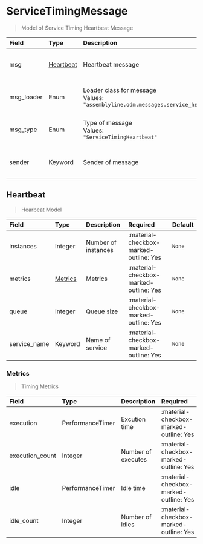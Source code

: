 [comment]: # (AUTOGENERATED MARKDOWN CONTENT. UPDATES TO ODM DOCUMENTATION SHOULD BE DONE THROUGH ASSEMBLYLINE-BASE REPO!)
# ServiceTimingMessage
> Model of Service Timing Heartbeat Message

| Field | Type | Description | Required | Default |
| :--- | :--- | :--- | :--- | :--- |
| msg | [Heartbeat](/assemblyline4_docs/odm/messages/service_timing_heartbeat/#heartbeat) | Heartbeat message | <div style="width:100px">:material-checkbox-marked-outline: Yes</div> | `None` |
| msg_loader | Enum | Loader class for message<br>Values:<br>`"assemblyline.odm.messages.service_heartbeat.ServiceTimingMessage"` | <div style="width:100px">:material-checkbox-marked-outline: Yes</div> | `assemblyline.odm.messages.service_heartbeat.ServiceTimingMessage` |
| msg_type | Enum | Type of message<br>Values:<br>`"ServiceTimingHeartbeat"` | <div style="width:100px">:material-checkbox-marked-outline: Yes</div> | `ServiceTimingHeartbeat` |
| sender | Keyword | Sender of message | <div style="width:100px">:material-checkbox-marked-outline: Yes</div> | `None` |


[comment]: # (AUTOGENERATED MARKDOWN CONTENT. UPDATES TO ODM DOCUMENTATION SHOULD BE DONE THROUGH ASSEMBLYLINE-BASE REPO!)
## Heartbeat
> Hearbeat Model

| Field | Type | Description | Required | Default |
| :--- | :--- | :--- | :--- | :--- |
| instances | Integer | Number of instances | <div style="width:100px">:material-checkbox-marked-outline: Yes</div> | `None` |
| metrics | [Metrics](/assemblyline4_docs/odm/messages/service_timing_heartbeat/#metrics) | Metrics | <div style="width:100px">:material-checkbox-marked-outline: Yes</div> | `None` |
| queue | Integer | Queue size | <div style="width:100px">:material-checkbox-marked-outline: Yes</div> | `None` |
| service_name | Keyword | Name of service | <div style="width:100px">:material-checkbox-marked-outline: Yes</div> | `None` |


[comment]: # (AUTOGENERATED MARKDOWN CONTENT. UPDATES TO ODM DOCUMENTATION SHOULD BE DONE THROUGH ASSEMBLYLINE-BASE REPO!)
### Metrics
> Timing Metrics

| Field | Type | Description | Required | Default |
| :--- | :--- | :--- | :--- | :--- |
| execution | PerformanceTimer | Excution time | <div style="width:100px">:material-checkbox-marked-outline: Yes</div> | `None` |
| execution_count | Integer | Number of executes | <div style="width:100px">:material-checkbox-marked-outline: Yes</div> | `None` |
| idle | PerformanceTimer | Idle time | <div style="width:100px">:material-checkbox-marked-outline: Yes</div> | `None` |
| idle_count | Integer | Number of idles | <div style="width:100px">:material-checkbox-marked-outline: Yes</div> | `None` |


